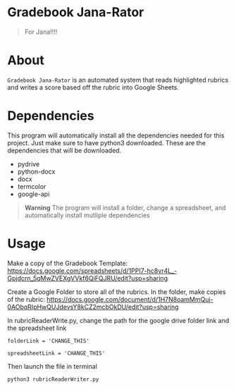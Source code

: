# Gradebook Jana-Rator

> For Jana!!!!

# About

`Gradebook Jana-Rator` is an automated system that reads highlighted rubrics and writes a score based off the rubric into Google Sheets.

# Dependencies

This program will automatically install all the dependencies needed for this project. Just make sure to have python3 downloaded.
These are the dependencies that will be downloaded.

- pydrive
- python-docx
- docx
- termcolor
- google-api

> **Warning**
> The program will install a folder, change a spreadsheet, and automatically install mutliple dependencies

# Usage

Make a copy of the Gradebook Template:
https://docs.google.com/spreadsheets/d/1PPI7-hc8vr4L_-Gpjdcrn_5qMwZVEXgVVkf6QiFQJRU/edit?usp=sharing

Create a Google Folder to store all of the rubrics. In the folder, make copies of the rubric:
https://docs.google.com/document/d/1H7N8oamMmQuj-0AObqRIpHwQUJdevsY8kCZ2mcbOkDU/edit?usp=sharing

In rubricReaderWrite.py, change the path for the google drive folder link and the spreadsheet link

```
folderLink = 'CHANGE_THIS'
```

```
spreadsheetLink = 'CHANGE_THIS'
```

Then launch the file in terminal

```
python3 rubricReaderWriter.py
```
